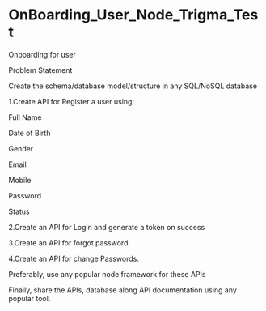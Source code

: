 # OnBoarding_User_Node_Trigma_Test
Onboarding for user


Problem Statement

Create the schema/database model/structure in any SQL/NoSQL database

1.Create API for Register a user using:

  Full Name

  Date of Birth

  Gender

  Email

  Mobile

  Password

  Status

2.Create an API for Login and generate a token on success

3.Create an API for forgot password

4.Create an API for change Passwords.

Preferably, use any popular node framework for these APIs

Finally, share the APIs, database along API documentation using any popular tool.
